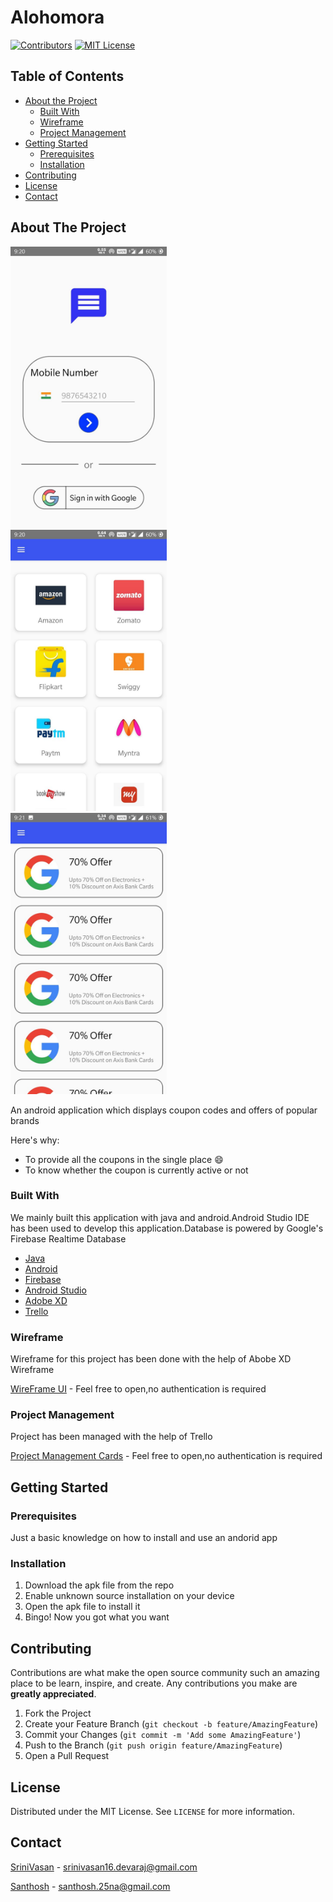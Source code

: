 # Alohomora


[![Contributors][contributors-shield]][contributors-url]
[![MIT License][license-shield]][license-url]





<!-- TABLE OF CONTENTS -->
## Table of Contents

* [About the Project](#about-the-project)
  * [Built With](#built-with)
  * [Wireframe](#wireframe)
  * [Project Management](#project-management)
* [Getting Started](#getting-started)
  * [Prerequisites](#prerequisites)
  * [Installation](#installation)
* [Contributing](#contributing)
* [License](#license)
* [Contact](#contact)



<!-- ABOUT THE PROJECT -->
## About The Project

<img src="images/1.jpg" alt="Logo" width="250" height="450">&nbsp;&nbsp;&nbsp;&nbsp;&nbsp;<img src="images/3.jpg" alt="Logo" width="250" height="450">&nbsp;&nbsp;&nbsp;&nbsp;&nbsp;<img src="images/2.jpg" alt="Logo" width="250" height="450">


An android application which displays coupon codes and offers of popular brands

Here's why:
* To provide all the coupons in the single place :smile:
* To know whether the coupon is currently active or not

### Built With
We mainly built this application with java and android.Android Studio IDE has been used to develop this application.Database is powered by Google's Firebase Realtime Database
* [Java](https://www.java.com/en/)
* [Android](https://developer.android.com/)
* [Firebase](https://firebase.google.com/)
* [Android Studio](https://developer.android.com/studio)
* [Adobe XD](https://www.adobe.com/in/products/xd.html)
* [Trello](https://trello.com/en)

### Wireframe
Wireframe for this project has been done with the help of Abobe XD Wireframe

[WireFrame UI](https://xd.adobe.com/view/cd121bf8-c69c-448c-7b4d-83ce4e44b24c-bb23/) - Feel free to open,no authentication is required


### Project Management
Project has been managed with the help of Trello

[Project Management Cards](https://trello.com/c/cwWKJJIO/1-ui-design) - Feel free to open,no authentication is required


<!-- GETTING STARTED -->
## Getting Started

### Prerequisites

Just a basic knowledge on how to install and use an andorid app

### Installation

1. Download the apk file from the repo
2. Enable unknown source installation on your device
3. Open the apk file to install it
4. Bingo! Now you got what you want

<!-- CONTRIBUTING -->
## Contributing

Contributions are what make the open source community such an amazing place to be learn, inspire, and create. Any contributions you make are **greatly appreciated**.

1. Fork the Project
2. Create your Feature Branch (`git checkout -b feature/AmazingFeature`)
3. Commit your Changes (`git commit -m 'Add some AmazingFeature'`)
4. Push to the Branch (`git push origin feature/AmazingFeature`)
5. Open a Pull Request


<!-- LICENSE -->
## License

Distributed under the MIT License. See `LICENSE` for more information.



<!-- CONTACT -->
## Contact

[SriniVasan](https://github.com/srinivasan-devaraj) - srinivasan16.devaraj@gmail.com

[Santhosh](https://github.com/santhosh2514) - santhosh.25na@gmail.com


<!-- MARKDOWN LINKS & IMAGES -->
<!-- https://www.markdownguide.org/basic-syntax/#reference-style-links -->
[contributors-shield]: https://img.shields.io/github/contributors/othneildrew/Best-README-Template.svg?style=flat-square
[contributors-url]: https://github.com/mudivizhi/Alohomora/graphs/contributors
[issues-url]: https://github.com/othneildrew/Best-README-Template/issues
[license-shield]: https://img.shields.io/github/license/othneildrew/Best-README-Template.svg?style=flat-square
[license-url]: https://github.com/othneildrew/Best-README-Template/blob/master/LICENSE.txt
[linkedin-shield]: https://img.shields.io/badge/-LinkedIn-black.svg?style=flat-square&logo=linkedin&colorB=555
[product-screenshot]: images/1.jpg
